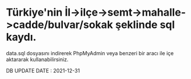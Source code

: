 # Türkiye'nin İl->ilçe->semt->mahalle->cadde/bulvar/sokak şeklinde sql kaydı.

data.sql dosyasını indirerek PhpMyAdmin veya benzeri bir aracı ile içe aktararak kullanabilirsiniz.


DB UPDATE DATE : 2021-12-31

